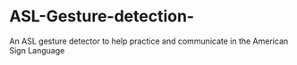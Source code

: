 # ASL-Gesture-detection-
An ASL gesture detector to help practice and communicate in the American Sign Language 
